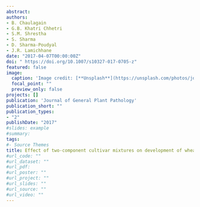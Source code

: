 ```yaml
---
abstract: 
authors:
- B. Chaulagain
- G.B. Khatri Chhetri
- S.M. Shrestha
- S. Sharma
- D. Sharma-Poudyal
- J.R. Lamichhane
date: "2017-04-07T00:00:00Z"
doi: " https://doi.org/10.1007/s10327-017-0705-z"
featured: false
image:
  caption: 'Image credit: [**Unsplash**](https://unsplash.com/photos/jdD8gXaTZsc)'
  focal_point: ""
  preview_only: false
projects: []
publication: 'Journal of General Plant Pathology'
publication_short: ""
publication_types:
- "2"
publishDate: "2017"
#slides: example
#summary: 
tags:
#- Source Themes
title: Effect of two-component cultivar mixtures on development of wheat yellow rust disease in the field and greenhouse in the Nepal Himalayas
#url_code: ""
#url_dataset: ""
#url_pdf: 
#url_poster: ""
#url_project: ""
#url_slides: ""
#url_source: ""
#url_video: ""
---
```


